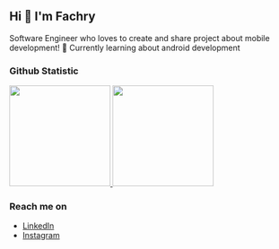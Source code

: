 ## Hi 👋 I'm Fachry
Software Engineer who loves to create and share project about mobile development!
🌱 Currently learning about android development

### Github Statistic
<p align="left">
<a href="https://github.com/fachry-isl">
  <img height="180em" src="https://github-readme-stats-eight-theta.vercel.app/api?username=fachry-isl&show_icons=true&theme=algolia&include_all_commits=true&count_private=true"/>
  <img height="180em" src="https://github-readme-stats-eight-theta.vercel.app/api/top-langs/?username=fachry-isl&layout=compact&langs_count=8&theme=algolia"/>
</a>
</p>

### Reach me on
- <a href="https://www.linkedin.com/in/fachry-ikhsal-86aa121bb/">LinkedIn</a>
- [Instagram](https://www.instagram.com/fachry.ikhsal/)
